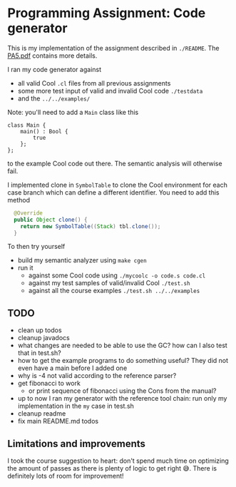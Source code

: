 # Programming Assignment: Code generator

This is my implementation of the assignment described in `./README`. The
[PA5.pdf](https://web.stanford.edu/class/cs143/handouts/PA4.pdf) contains more details.

I ran my code generator against

* all valid Cool `.cl` files from all previous assignments
* some more test input of valid and invalid Cool code `./testdata`
* and the `../../examples/`

Note: you'll need to add a `Main` class like this

```cool
class Main {
	main() : Bool {
		true
	};
};
```

to the example Cool code out there. The semantic analysis will otherwise fail.

I implemented clone in `SymbolTable` to clone the Cool environment for each case branch which
can define a different identifier. You need to add this method

```java
  @Override
  public Object clone() {
    return new SymbolTable((Stack) tbl.clone());
  }
```

To then try yourself

* build my semantic analyzer using `make cgen`
* run it
  * against some Cool code using `./mycoolc -o code.s code.cl`
  * against my test samples of valid/invalid Cool `./test.sh`
  * against all the course examples `./test.sh ../../examples`

## TODO

* clean up todos
* cleanup javadocs
* what changes are needed to be able to use the GC? how can I also test that in test.sh?
* how to get the example programs to do something useful? They did not even have a main before I
added one
* why is -4 not valid according to the reference parser?
* get fibonacci to work
  * or print sequence of fibonacci using the Cons from the manual?
* up to now I ran my generator with the reference tool chain: run only my implementation in the `my`
case in test.sh
* cleanup readme
* fix main README.md todos

## Limitations and improvements

I took the course suggestion to heart: don't spend much time on optimizing the amount of passes as
there is plenty of logic to get right 😅. There is definitely lots of room for improvement!

